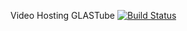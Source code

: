 Video Hosting
GLASTube
[![Build Status](https://travis-ci.org/AlexeyQWE/GLASTube.svg?branch=master)](https://travis-ci.org/AlexeyQWE/GLASTube)
